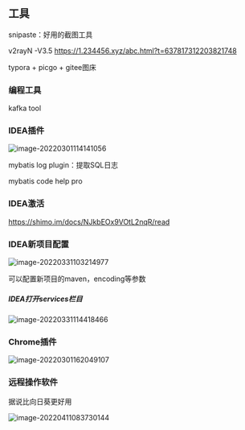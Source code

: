 ## 工具

snipaste：好用的截图工具

v2rayN -V3.5 https://1.234456.xyz/abc.html?t=637817312203821748

typora + picgo + gitee图床



### 编程工具

kafka tool





### IDEA插件

![image-20220301114141056](https://gitee.com/wmbyy/typora_pictures/raw/master/pictures/image-20220301114141056.png)



mybatis log plugin：提取SQL日志

mybatis code help pro



### IDEA激活

https://shimo.im/docs/NJkbEOx9VOtL2nqR/read



### IDEA新项目配置

![image-20220331103214977](https://gitee.com/wmbyy/typora_pictures/raw/master/pictures/image-20220331103214977.png)

可以配置新项目的maven，encoding等参数



##### IDEA打开services栏目

![image-20220331114418466](https://gitee.com/wmbyy/typora_pictures/raw/master/pictures/image-20220331114418466.png)





### Chrome插件

![image-20220301162049107](https://gitee.com/wmbyy/typora_pictures/raw/master/pictures/image-20220301162049107.png)





### 远程操作软件

据说比向日葵更好用

![image-20220411083730144](https://gitee.com/wmbyy/typora_pictures/raw/master/pictures/image-20220411083730144.png)